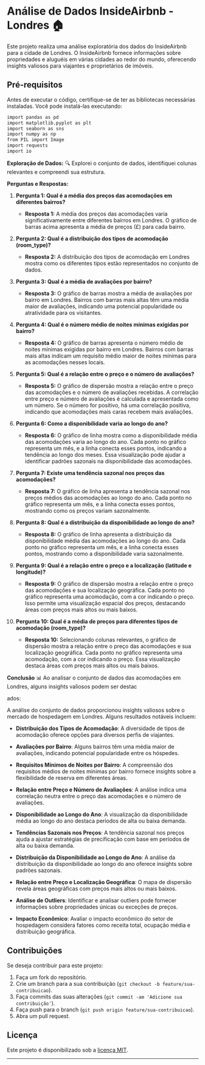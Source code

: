# Análise de Dados InsideAirbnb - Londres 🏠

Este projeto realiza uma análise exploratória dos dados do InsideAirbnb para a cidade de Londres. O InsideAirbnb fornece informações sobre propriedades e aluguéis em várias cidades ao redor do mundo, oferecendo insights valiosos para viajantes e proprietários de imóveis.

## Pré-requisitos

Antes de executar o código, certifique-se de ter as bibliotecas necessárias instaladas. Você pode instalá-las executando:

```bash
import pandas as pd
import matplotlib.pyplot as plt
import seaborn as sns
import numpy as np
from PIL import Image
import requests
import io
```

**Exploração de Dados:**
🔍 Explorei o conjunto de dados, identifiquei colunas relevantes e compreendi sua estrutura.

**Perguntas e Respostas:**

1. **Pergunta 1: Qual é a média dos preços das acomodações em diferentes bairros?**
   - **Resposta 1:** A média dos preços das acomodações varia significativamente entre diferentes bairros em Londres. O gráfico de barras acima apresenta a média de preços (£) para cada bairro.

2. **Pergunta 2: Qual é a distribuição dos tipos de acomodação (room_type)?**
   - **Resposta 2:** A distribuição dos tipos de acomodação em Londres mostra como os diferentes tipos estão representados no conjunto de dados.

3. **Pergunta 3: Qual é a média de avaliações por bairro?**
   - **Resposta 3:** O gráfico de barras mostra a média de avaliações por bairro em Londres. Bairros com barras mais altas têm uma média maior de avaliações, indicando uma potencial popularidade ou atratividade para os visitantes.

4. **Pergunta 4: Qual é o número médio de noites mínimas exigidas por bairro?**
   - **Resposta 4:** O gráfico de barras apresenta o número médio de noites mínimas exigidas por bairro em Londres. Bairros com barras mais altas indicam um requisito médio maior de noites mínimas para as acomodações nesses locais.

5. **Pergunta 5: Qual é a relação entre o preço e o número de avaliações?**
   - **Resposta 5:** O gráfico de dispersão mostra a relação entre o preço das acomodações e o número de avaliações recebidas. A correlação entre preço e número de avaliações é calculada e apresentada como um número. Se o número for positivo, há uma correlação positiva, indicando que acomodações mais caras recebem mais avaliações.

6. **Pergunta 6: Como a disponibilidade varia ao longo do ano?**
   - **Resposta 6:** O gráfico de linha mostra como a disponibilidade média das acomodações varia ao longo do ano. Cada ponto no gráfico representa um mês, e a linha conecta esses pontos, indicando a tendência ao longo dos meses. Essa visualização pode ajudar a identificar padrões sazonais na disponibilidade das acomodações.

7. **Pergunta 7: Existe uma tendência sazonal nos preços das acomodações?**
   - **Resposta 7:** O gráfico de linha apresenta a tendência sazonal nos preços médios das acomodações ao longo do ano. Cada ponto no gráfico representa um mês, e a linha conecta esses pontos, mostrando como os preços variam sazonalmente.

8. **Pergunta 8: Qual é a distribuição da disponibilidade ao longo do ano?**
   - **Resposta 8:** O gráfico de linha apresenta a distribuição da disponibilidade média das acomodações ao longo do ano. Cada ponto no gráfico representa um mês, e a linha conecta esses pontos, mostrando como a disponibilidade varia sazonalmente.

9. **Pergunta 9: Qual é a relação entre o preço e a localização (latitude e longitude)?**
   - **Resposta 9:** O gráfico de dispersão mostra a relação entre o preço das acomodações e sua localização geográfica. Cada ponto no gráfico representa uma acomodação, com a cor indicando o preço. Isso permite uma visualização espacial dos preços, destacando áreas com preços mais altos ou mais baixos.

10. **Pergunta 10: Qual é a média de preços para diferentes tipos de acomodação (room_type)?**
    - **Resposta 10:** Selecionando colunas relevantes, o gráfico de dispersão mostra a relação entre o preço das acomodações e sua localização geográfica. Cada ponto no gráfico representa uma acomodação, com a cor indicando o preço. Essa visualização destaca áreas com preços mais altos ou mais baixos.

**Conclusão**
📊 Ao analisar o conjunto de dados das acomodações em Londres, alguns insights valiosos podem ser destac

ados: 

A análise do conjunto de dados proporcionou insights valiosos sobre o mercado de hospedagem em Londres. Alguns resultados notáveis incluem:

- **Distribuição dos Tipos de Acomodação**: A diversidade de tipos de acomodação oferece opções para diversos perfis de viajantes.

- **Avaliações por Bairro**: Alguns bairros têm uma média maior de avaliações, indicando potencial popularidade entre os hóspedes.

- **Requisitos Mínimos de Noites por Bairro**: A compreensão dos requisitos médios de noites mínimas por bairro fornece insights sobre a flexibilidade de reserva em diferentes áreas.

- **Relação entre Preço e Número de Avaliações**: A análise indica uma correlação neutra entre o preço das acomodações e o número de avaliações.

- **Disponibilidade ao Longo do Ano**: A visualização da disponibilidade média ao longo do ano destaca períodos de alta ou baixa demanda.

- **Tendências Sazonais nos Preços**: A tendência sazonal nos preços ajuda a ajustar estratégias de precificação com base em períodos de alta ou baixa demanda.

- **Distribuição da Disponibilidade ao Longo do Ano**: A análise da distribuição da disponibilidade ao longo do ano oferece insights sobre padrões sazonais.

- **Relação entre Preço e Localização Geográfica**: O mapa de dispersão revela áreas geográficas com preços mais altos ou mais baixos.

- **Análise de Outliers**: Identificar e analisar outliers pode fornecer informações sobre propriedades únicas ou exceções de preços.

- **Impacto Econômico**: Avaliar o impacto econômico do setor de hospedagem considera fatores como receita total, ocupação média e distribuição geográfica.

## Contribuições

Se deseja contribuir para este projeto:

1. Faça um fork do repositório.
2. Crie um branch para a sua contribuição (`git checkout -b feature/sua-contribuicao`).
3. Faça commits das suas alterações (`git commit -am 'Adicione sua contribuição'`).
4. Faça push para o branch (`git push origin feature/sua-contribuicao`).
5. Abra um pull request.

## Licença

Este projeto é disponibilizado sob a [licença MIT](https://opensource.org/licenses/MIT).

---
